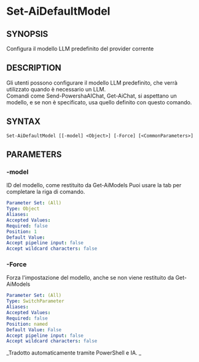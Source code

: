 ﻿---
external help file: powershai-help.xml
schema: 2.0.0
powershai: true
---

# Set-AiDefaultModel

## SYNOPSIS <!--!= @#Synop !-->
Configura il modello LLM predefinito del provider corrente

## DESCRIPTION <!--!= @#Desc !-->
Gli utenti possono configurare il modello LLM predefinito, che verrà utilizzato quando è necessario un LLM.  
Comandi come Send-PowershaAIChat, Get-AiChat, si aspettano un modello, e se non è specificato, usa quello definito con questo comando.

## SYNTAX <!--!= @#Syntax !-->

```
Set-AiDefaultModel [[-model] <Object>] [-Force] [<CommonParameters>]
```

## PARAMETERS <!--!= @#Params !-->

### -model
ID del modello, come restituito da Get-AiModels
Puoi usare la tab per completare la riga di comando.

```yml
Parameter Set: (All)
Type: Object
Aliases: 
Accepted Values: 
Required: false
Position: 1
Default Value: 
Accept pipeline input: false
Accept wildcard characters: false
```

### -Force
Forza l'impostazione del modello, anche se non viene restituito da Get-AiModels

```yml
Parameter Set: (All)
Type: SwitchParameter
Aliases: 
Accepted Values: 
Required: false
Position: named
Default Value: False
Accept pipeline input: false
Accept wildcard characters: false
```




<!--PowershaiAiDocBlockStart-->
_Tradotto automaticamente tramite PowerShell e IA. 
_
<!--PowershaiAiDocBlockEnd-->
